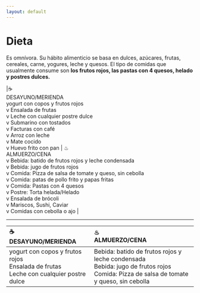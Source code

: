 ```yaml
---
layout: default
---
```

# Dieta

Es omnívora. Su hábito alimenticio se basa en dulces, azúcares, frutas, cereales, carne, yogures, leche y quesos. El tipo de comidas que usualmente consume son **los frutos rojos, las pastas con 4 quesos, helado y postres dulces.**


|☕<br>DESAYUNO/MERIENDA <br> 
yogurt con copos y frutos rojos <br>
v Ensalada de frutas <br>
v Leche con cualquier postre dulce <br>
v Submarino con tostados <br>
v Facturas con café <br>
v Arroz con leche <br>
v Mate cocido <br>
v Huevo frito con pan | ♨<br>ALMUERZO/CENA <br> 
v Bebida: batido de frutos rojos y leche condensada <br>
v Bebida: jugo de frutos rojos <br>
v Comida: Pizza de salsa de tomate y queso, sin cebolla <br>
v Comida: patas de pollo frito y papas fritas <br>
v Comida: Pastas con 4 quesos <br>
v Postre: Torta helada/Helado <br>
v Ensalada de brócoli <br>
v Mariscos, Sushi, Caviar <br> 
v Comidas con cebolla o ajo | 
 
------------------

|☕<br>DESAYUNO/MERIENDA | ♨<br>ALMUERZO/CENA | 
|:------------------|:------------------|
| yogurt con copos y frutos rojos <br>Ensalada de frutas <br>Leche con cualquier postre dulce | Bebida: batido de frutos rojos y leche condensada <br>Bebida: jugo de frutos rojos <br> Comida: Pizza de salsa de tomate y queso, sin cebolla | 

